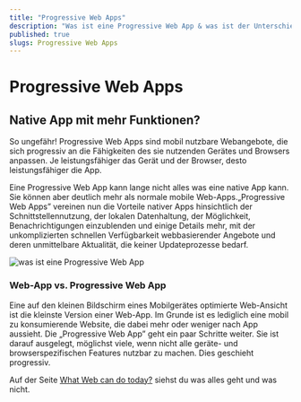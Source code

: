 ```yaml
---
title: "Progressive Web Apps"
description: "Was ist eine Progressive Web App & was ist der Unterschied zu normalen Web-Apps?"
published: true
slugs: Progressive Web Apps
---
```


# Progressive Web Apps

## Native App mit mehr Funktionen?

So ungefähr! Progressive Web Apps sind mobil nutzbare Webangebote, die
sich progressiv an die Fähigkeiten des sie nutzenden Gerätes und
Browsers anpassen. Je leistungsfähiger das Gerät und der Browser,
desto leistungsfähiger die App.

Eine Progressive Web App kann lange nicht alles was eine native App
kann. Sie können aber deutlich mehr als normale mobile
Web-Apps.„Progressive Web Apps” vereinen nun die Vorteile nativer Apps
hinsichtlich der Schnittstellennutzung, der lokalen Datenhaltung, der
Möglichkeit, Benachrichtigungen einzublenden und einige Details mehr,
mit der unkomplizierten schnellen Verfügbarkeit webbasierender
Angebote und deren unmittelbare Aktualität, die keiner Updateprozesse
bedarf.

![was ist eine Progressive Web App](assets/bilder/progressive_web_app.jpeg)

### Web-App vs. Progressive Web App

Eine auf den kleinen Bildschirm eines Mobilgerätes optimierte
Web-Ansicht ist die kleinste Version einer Web-App. Im Grunde ist es
lediglich eine mobil zu konsumierende Website, die dabei mehr oder
weniger nach App aussieht. Die „Progressive Web App” geht ein paar
Schritte weiter. Sie ist darauf ausgelegt, möglichst viele, wenn nicht
alle geräte- und browserspezifischen Features nutzbar zu machen. Dies
geschieht progressiv.

Auf der Seite [What Web can do today?](https://whatwebcando.today/) siehst du was alles geht und was nicht.
